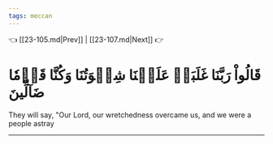 ```yaml
---
tags: meccan
---
```


👈 [[23-105.md|Prev]] | [[23-107.md|Next]] 👉

# قَالُواْ رَبَّنَا غَلَبَتۡ عَلَيۡنَا شِقۡوَتُنَا وَكُنَّا قَوۡمٗا ضَآلِّينَ

They will say, "Our Lord, our wretchedness overcame us, and we were a people astray

---

